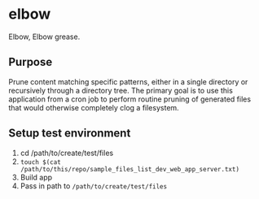 # elbow

Elbow, Elbow grease.

## Purpose

Prune content matching specific patterns, either in a single directory or
recursively through a directory tree. The primary goal is to use this
application from a cron job to perform routine pruning of generated files that
would otherwise completely clog a filesystem.

## Setup test environment

1. cd /path/to/create/test/files
1. `touch $(cat /path/to/this/repo/sample_files_list_dev_web_app_server.txt)`
1. Build app
1. Pass in path to `/path/to/create/test/files`
